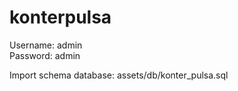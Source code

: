 # konterpulsa
Username: admin<br/>
Password: admin

<p>Import schema database: assets/db/konter_pulsa.sql</p>
